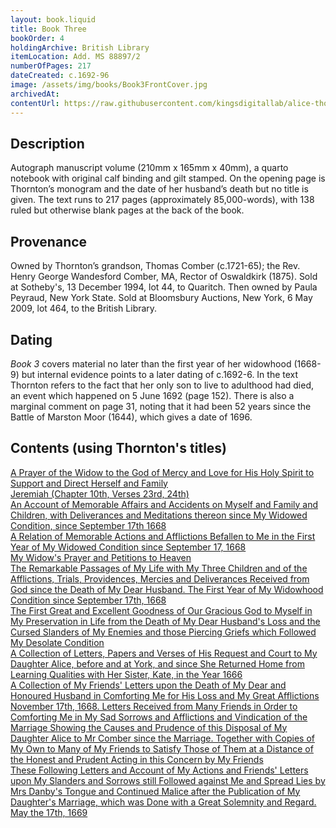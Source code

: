```yaml
---
layout: book.liquid
title: Book Three
bookOrder: 4
holdingArchive: British Library
itemLocation: Add. MS 88897/2
numberOfPages: 217
dateCreated: c.1692-96
image: /assets/img/books/Book3FrontCover.jpg
archivedAt: 
contentUrl: https://raw.githubusercontent.com/kingsdigitallab/alice-thornton/refs/heads/edition/texts/03_book_three/book_three.xml
---
```


## Description 

Autograph manuscript volume (210mm x 165mm x 40mm), a quarto notebook with original calf binding and gilt stamped. On the opening page is Thornton’s monogram and the date of her husband’s death but no title is given. The text runs to 217 pages (approximately 85,000-words), with 138 ruled but otherwise blank pages at the back of the book. 

## Provenance 

Owned by Thornton’s grandson, Thomas Comber (c.1721-65); the Rev. Henry George Wandesford Comber, MA, Rector of Oswaldkirk (1875). Sold at Sotheby's, 13 December 1994, lot 44, to Quaritch. Then owned by Paula Peyraud, New York State. Sold at Bloomsbury Auctions, New York, 6 May 2009, lot 464, to the British Library. 

## Dating

_Book 3_ covers material no later than the first year of her widowhood (1668-9) but internal evidence points to a later dating of c.1692-6. In the text Thornton refers to the fact that her only son to live to adulthood had died, an event which happened on 5 June 1692 (page 152). There is also a marginal comment on page 31, noting that it had been 52 years since the Battle of Marston Moor (1644), which gives a date of 1696.

## Contents (using Thornton's titles)

[A Prayer of the Widow to the God of Mercy and Love for His Holy Spirit to Support and Direct Herself and Family](https://thornton.kdl.kcl.ac.uk/edition/?p0.do=book_three&p0.lo=p.2&p0.vi=modern) <br/>
[Jeremiah (Chapter 10th, Verses 23rd, 24th)](https://thornton.kdl.kcl.ac.uk/edition/?p0.do=book_three&p0.lo=p.6&p0.vi=modern) <br/>
[An Account of Memorable Affairs and Accidents on Myself and Family and Children, with Deliverances and Meditations thereon since My Widowed Condition, since September 17th 1668](https://thornton.kdl.kcl.ac.uk/edition/?p0.do=book_three&p0.lo=p.20&p0.vi=modern) <br/>
[A Relation of Memorable Actions and Afflictions Befallen to Me in the First Year of My Widowed Condition since September 17, 1668](https://thornton.kdl.kcl.ac.uk/edition/?p0.do=book_three&p0.lo=p.22&p0.vi=modern) <br/>
[My Widow's Prayer and Petitions to Heaven](https://thornton.kdl.kcl.ac.uk/edition/?p0.do=book_three&p0.lo=p.104&p0.vi=modern) <br/>
[The Remarkable Passages of My Life with My Three Children and of the Afflictions, Trials, Providences, Mercies and Deliverances Received from God since the Death of My Dear Husband. The First Year of My Widowhood Condition since September 17th, 1668](https://thornton.kdl.kcl.ac.uk/edition/?p0.do=book_three&p0.lo=p.110&p0.vi=modern) <br/>
[The First Great and Excellent Goodness of Our Gracious God to Myself in My Preservation in Life from the Death of My Dear Husband's Loss and the Cursed Slanders of My Enemies and those Piercing Griefs which Followed My Desolate Condition](https://thornton.kdl.kcl.ac.uk/edition/?p0.do=book_three&p0.lo=p.114&p0.vi=modern) <br/>
[A Collection of Letters, Papers and Verses of His Request and Court to My Daughter Alice, before and at York, and since She Returned Home from Learning Qualities with Her Sister, Kate, in the Year 1666](https://thornton.kdl.kcl.ac.uk/edition/?p0.do=book_three&p0.lo=p.186&p0.vi=modern) <br/>
[A Collection of My Friends' Letters upon the Death of My Dear and Honoured Husband in Comforting Me for His Loss and My Great Afflictions](https://thornton.kdl.kcl.ac.uk/edition/?p0.do=book_three&p0.lo=p.195&p0.vi=modern) <br/>
[November 17th, 1668. Letters Received from Many Friends in Order to Comforting Me in My Sad Sorrows and Afflictions and Vindication of the Marriage Showing the Causes and Prudence of this Disposal of My Daughter Alice to Mr Comber since the Marriage. Together with Copies of My Own to Many of My Friends to Satisfy Those of Them at a Distance of the Honest and Prudent Acting in this Concern by My Friends](https://thornton.kdl.kcl.ac.uk/edition/?p0.do=book_three&p0.lo=p.203&p0.vi=modern) <br/>
[These Following Letters and Account of My Actions and Friends' Letters upon My Slanders and Sorrows still Followed against Me and Spread Lies by Mrs Danby's Tongue and Continued Malice after the Publication of My Daughter's Marriage, which was Done with a Great Solemnity and Regard. May the 17th, 1669](https://thornton.kdl.kcl.ac.uk/edition/?p0.do=book_three&p0.lo=p.215&p0.vi=modern) <br/>
